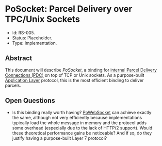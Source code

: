 # PoSocket: Parcel Delivery over TPC/Unix Sockets

- Id: RS-005.
- Status: Placeholder.
- Type: Implementation.

## Abstract

This document will describe _PoSocket_, a binding for [internal Parcel Delivery Connections (PDC)](rs000-core.md#internal-pdc) on top of TCP or Unix sockets. As a purpose-built [Application Layer](https://en.wikipedia.org/wiki/Application_layer) protocol, this is the most efficient binding to deliver parcels.

## Open Questions

- Is this binding really worth having? [PoWebSocket](rs016-powebsocket.md) can achieve exactly the same, although not very efficiently because implementations typically load the whole message in memory and the protocol adds some overhead (especially due to the lack of HTTP/2 support). Would these theoretical performance gains be noticeable? And if so, do they justify having a purpose-built Layer 7 protocol?
